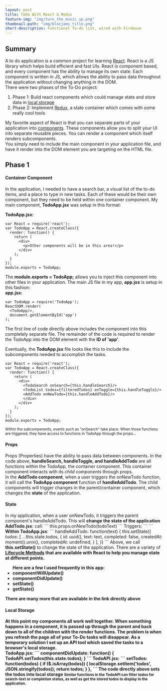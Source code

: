 ```yaml
---
layout: post
title: ToDo With React & Redux
feature-img: "img/turn_the_music_up.png"
thumbnail-path: "img/blocjams_title.png"
short-description: Functional To-do list, wired with Firebase
---
```


## Summary
A to do application is a common project for learning <a href="https://facebook.github.io/react/" target="_blank">React</a>. React is a JS library which helps build efficient and fast UIs. React is component based, and every component has the ability to manage its own state. Each component is written in JS, which allows the ability to pass data throughout the application without changing anything in the DOM.
<br>
There were two phases of the To-Do project:
<ol>
  <li>Phase 1: Build react components which could manage state and store data in <a href="http://www.w3schools.com/html/html5_webstorage.asp" target="_blank">local storage</a></li>
  <li>Phase 2: Implement <a href="http://redux.js.org/" target="_blank">Redux</a>, a state container which comes with some really cool tools</li>
</ol>


My favorite aspect of React is that you can separate parts of your application into <a href="https://facebook.github.io/react/docs/react-component.html" target="_blank">components</a>. These components allow you to split your UI into separate reusable pieces. You can render a component which itself renders subcomponents. <br>
You simply need to include the main component in your application file, and have it render into the DOM element you are targeting on the HTML file.
<!--formatting of building a module, render, React.component, module.export etc-->
<!--Include image of index.html file & app.jsx-->
<!--Talk about jsx rendering-->
<!--babel so jsx can be read-->

<h2>Phase 1</h2>

<h4>Container Component</h4>
In the application, I needed to have a search bar, a visual list of the to-do items, and a place to type in new tasks. Each of these would be their own component, but they need to be held within one container component. My main component, <strong>TodoApp.jsx</strong> was setup in this format:

<strong>TodoApp.jsx:</strong><br>
```
var React = require('react');
var TodoApp = React.createClass({
  render: function() {
    return (
      <div>
        <p>Other components will be in this area!</p>
      </div>
    );
  }
});
module.exports = TodoApp; 
```
The <strong>module.exports = TodoApp;</strong> allows you to inject this component into other files in your application. The main JS file in my app, <strong>app.jsx</strong> is setup in this fashion:
<br>
<strong>app.jsx:</strong>
```
var TodoApp = require('TodoApp');
ReactDOM.render(
  <TodoApp/>,
  document.getElementById('app')
);
```
The first line of code directly above includes the component into this completely separate file. The remainder of the code is required to render the TodoApp into the DOM element with the <strong>ID of 'app'</strong>.

Eventually, the <strong>TodoApp.jsx</strong> file looks like this to include the subcomponents needed to accomplish the tasks.
```
var React = require('react');
var TodoApp = React.createClass({
  render: function() {
    return (
      <div>
        <TodoSearch onSearch={this.handleSearch}/>
        <TodoList todos={filteredTodos} onToggle={this.handleToggle}/>
        <AddTodo onNewTodo={this.handleAddTodo}/>
        </div>
      </div>
    );
  }
});
module.exports = TodoApp; 
```
<small>Within the subcomponents, events such as "onSearch" take place. When those functions are triggered, they have access to functions in TodoApp through the props...</small>

<h4>Props</h4>
Props (Properties) have the ability to pass data between components. In the code above, <strong>handleSearch, handleToggle, and handleAddTodo</strong> are all functions within the TodoApp, the container component. This container component interacts with its <i>child components</i> through props.
<br>
In the <strong>AddTodo component</strong>, when a user triggers the onNewTodo function, it will call the <strong>TodoApp component</strong> function of <strong>handleAddTodo</strong>.
The child components will trigger changes in the parent/container component, which changes the <strong>state</strong> of the application.
<h4>State</h4>
In my application, when a user onNewTodo, it triggers the parent component's handleAddTodo. This will <strong>change the state of the application</strong>
<br>
<strong>AddTodo.jsx</strong>: call:
```
this.props.onNewTodo(todoText)
```
Triggers:
```
<AddTodo onNewTodo={this.handleAddTodo}/>
```
<strong>Within TodoApp.jsx</strong>:
```
handleAddTodo: function(text) {
this.setState({
  todos: [
    ...this.state.todos, 
    {
      id: uuid(),
      text: text,
      completed: false,
      createdAt: moment().unix(),
      completedAt: undefined,
    }
  ],
})
```
Above, we call <strong>this.setState()</strong> to change the state of the application.
There are a variety of <strong><a href="https://facebook.github.io/react/docs/react-component.html" target="_blank">Lifecycle Methods</a> that are available with React to help you manage state at different points.
<ul>Here are a few I used frequently in this app:
  <li>componentWillUpdate()</li>
  <li>componentDidUpdate()</li>
  <li>setState()</li>
  <li>getState()</li>
</ul>There are many more that are available in the link directly above

<h4>Local Storage</h4>
At this point my components all work well together. When something happens in a component, it is passed up through the parent and back down to all of the children with the render functions. The problem is when you refresh the page all of your To-Do tasks will disappear. As a temporary solution I set up an API tool which saved the tasks to a browser's local storage.
<br>
<strong>TodoApp.jsx:</strong>
```
componentDidUpdate: function() {
  TodoAPI.setTodos(this.state.todos);
}
```
<strong>TodoAPI.jsx:</strong>
```
setTodos: function(todos) {
  if ($.isArray(todos)) {
    localStorage.setItem('todos', JSON.stringify(todos));
    return todos;
  }
},
```
The code directly above sets the todos into local storage
<small>Similar functions in the TodoAPI can filter todos for search-text or completion status, as well as get the stored todos to display in the application.


<!--<h2>Phase 2</h2>-->
<!--Refactoring with Redux-->
<!--What is redux?-->
<!--Reducers-->
<!--Actions-->
<!--STORE - how it works, how it includes the reducer combination, including Redux tools-->


<!--<h5>Firebase Auth</h5>-->
<!--removing local storage and setting up with firebase authentications-->






















